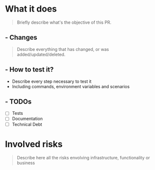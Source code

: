# What it does

> Briefly describe what's the objective of this PR.

## - Changes

> Describe everything that has changed, or was added/updated/deleted.

## - How to test it?

-   Describe every step necessary to test it
-   Including commands, environment variables and scenarios

## - TODOs

-   [ ] Tests
-   [ ] Documentation
-   [ ] Technical Debt

# Involved risks

> Describe here all the risks envolving infrastructure, functionality or business
